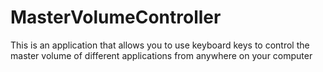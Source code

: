 # MasterVolumeController
This is an application that allows you to use keyboard keys to control the master volume of different applications from anywhere on your computer
